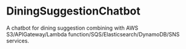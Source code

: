 # DiningSuggestionChatbot
A chatbot for dining suggestion combining with AWS S3/APIGateway/Lambda function/SQS/Elasticsearch/DynamoDB/SNS services.  


